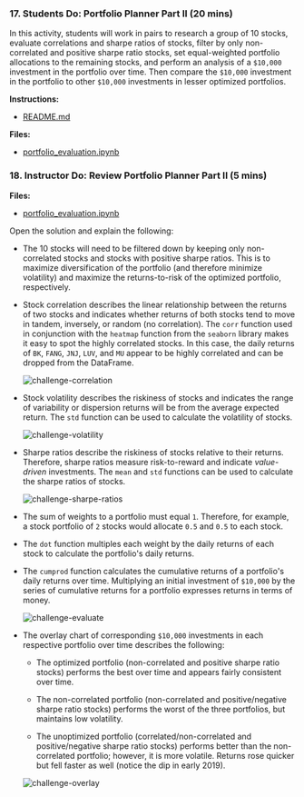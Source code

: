 ### 17. Students Do: Portfolio Planner Part II (20 mins)

In this activity, students will work in pairs to research a group of 10 stocks, evaluate correlations and sharpe ratios of stocks, filter by only non-correlated and positive sharpe ratio stocks, set equal-weighted portfolio allocations to the remaining stocks, and perform an analysis of a `$10,000` investment in the portfolio over time. Then compare the `$10,000` investment in the portfolio to other `$10,000` investments in lesser optimized portfolios.

**Instructions:**

* [README.md](Activities/16-Stu_Portfolio_Planner_Part_II/README.md)

**Files:**

* [portfolio_evaluation.ipynb](Activities/16-Stu_Portfolio_Planner_Part_II/Unsolved/portfolio_planner_part_2.ipynb)

### 18. Instructor Do: Review Portfolio Planner Part II (5 mins)

**Files:**

* [portfolio_evaluation.ipynb](Activities/16-Stu_Portfolio_Planner_Part_II/Solved/portfolio_planner_part_2.ipynb)

Open the solution and explain the following:

* The 10 stocks will need to be filtered down by keeping only non-correlated stocks and stocks with positive sharpe ratios. This is to maximize diversification of the portfolio (and therefore minimize volatility) and maximize the returns-to-risk of the optimized portfolio, respectively.

* Stock correlation describes the linear relationship between the returns of two stocks and indicates whether returns of both stocks tend to move in tandem, inversely, or random (no correlation). The `corr` function used in conjunction with the `heatmap` function from the `seaborn` library makes it easy to spot the highly correlated stocks. In this case, the daily returns of `BK`, `FANG`, `JNJ`, `LUV`, and `MU` appear to be highly correlated and can be dropped from the DataFrame.

  ![challenge-correlation](Images/challenge-correlation.png)

* Stock volatility describes the riskiness of stocks and indicates the range of variability or dispersion returns will be from the average expected return. The `std` function can be used to calculate the volatility of stocks.

  ![challenge-volatility](Images/challenge-volatility.png)

* Sharpe ratios describe the riskiness of stocks relative to their returns. Therefore, sharpe ratios measure risk-to-reward and indicate *value-driven* investments. The `mean` and `std` functions can be used to calculate the sharpe ratios of stocks.

  ![challenge-sharpe-ratios](Images/challenge-sharpe-ratios.png)

* The sum of weights to a portfolio must equal `1`. Therefore, for example, a stock portfolio of `2` stocks would allocate `0.5` and `0.5` to each stock.

* The `dot` function multiples each weight by the daily returns of each stock to calculate the portfolio's daily returns.

* The `cumprod` function calculates the cumulative returns of a portfolio's daily returns over time. Multiplying an initial investment of `$10,000` by the series of cumulative returns for a portfolio expresses returns in terms of money.

  ![challenge-evaluate](Images/challenge-evaluate.png)

* The overlay chart of corresponding `$10,000` investments in each respective portfolio over time describes the following:

  * The optimized portfolio (non-correlated and positive sharpe ratio stocks) performs the best over time and appears fairly consistent over time.

  * The non-correlated portfolio (non-correlated and positive/negative sharpe ratio stocks) performs the worst of the three portfolios, but maintains low volatility.

  * The unoptimized portfolio (correlated/non-correlated and positive/negative sharpe ratio stocks) performs better than the non-correlated portfolio; however, it is more volatile. Returns rose quicker but fell faster as well (notice the dip in early 2019).

  ![challenge-overlay](Images/challenge-overlay.png)
